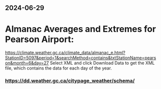 ﻿## 2024-06-29

# Almanac Averages and Extremes for Pearson Airport: 
  https://climate.weather.gc.ca/climate_data/almanac_e.html?StationID=5097&period=1&searchMethod=contains&txtStationName=pearson&month=6&day=27
  Select XML and click Download Data to get the XML file, which contains the data for each day of the year.

### https://dd.weather.gc.ca/citypage_weather/schema/
